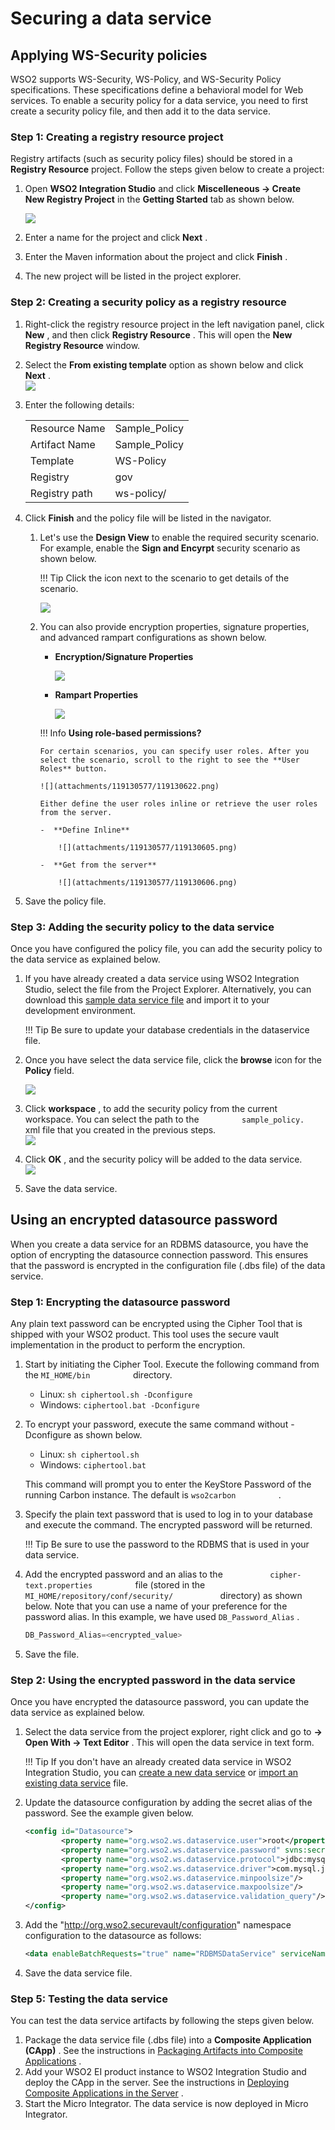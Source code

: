 # Securing a data service
## Applying WS-Security policies

WSO2 supports WS-Security, WS-Policy, and WS-Security Policy
specifications. These specifications define a behavioral model for Web
services. To enable a security policy for a data service, you need to
first create a security policy file, and then add it to the data
service.

### Step 1: Creating a registry resource project

Registry artifacts (such as security policy files) should be stored in a
**Registry Resource** project. Follow the steps given below to create a
project:

1.  Open **WSO2 Integration Studio** and click **Miscelleneous → Create
    New Registry **Project**** in the **Getting Started** tab as shown
    below.

    ![](attachments/119130577/119135181.png)

2.  Enter a name for the project and click **Next** .
3.  Enter the Maven information about the project and click **Finish** .
4.  The new project will be listed in the project explorer.

### Step 2: Creating a security policy as a registry resource

1.  Right-click the registry resource project in the left navigation
    panel, click **New** , and then click **Registry Resource** . This
    will open the **New Registry Resource** window.
2.  Select the **From existing template** option as shown below and
    click **Next** .  
    ![](attachments/119130577/119130583.png)
3.  Enter the following details:

    |               |                |
    |---------------|----------------|
    | Resource Name | Sample_Policy |
    | Artifact Name | Sample_Policy |
    | Template      | WS-Policy      |
    | Registry      | gov            |
    | Registry path | ws-policy/     |

4.  Click **Finish** and the policy file will be listed in the
    navigator.
    1.  Let's use the **Design View** to enable the required security
        scenario. For example, enable the **Sign and Encyrpt** security
        scenario as shown below.

        !!! Tip
            Click the icon next to the scenario to get details of the scenario.
          
        ![](attachments/119130577/119130596.png)

    2.  You can also provide encryption properties, signature
        properties, and advanced rampart configurations as shown below.

        -   **Encryption/Signature Properties**

            ![](attachments/119130577/119130620.png)

        -   **Rampart Properties**

            ![](attachments/119130577/119130621.png)

        !!! Info
            **Using role-based permissions?**
        
            For certain scenarios, you can specify user roles. After you select the scenario, scroll to the right to see the **User Roles** button.  

            ![](attachments/119130577/119130622.png)
        
            Either define the user roles inline or retrieve the user roles from the server.
        
            -  **Define Inline**

                ![](attachments/119130577/119130605.png)

            -  **Get from the server**
        
                ![](attachments/119130577/119130606.png)
        
5.  Save the policy file.

### Step 3: Adding the security policy to the data service

Once you have configured the policy file, you can add the security
policy to the data service as explained below.

1.  If you have already created a data service using WSO2 Integration
    Studio, select the file from the Project Explorer. Alternatively,
    you can download this [sample data service
    file](attachments/119130577/119130595.dbs) and import it to your
    development environment.

    !!! Tip
        Be sure to update your database credentials in the dataservice file.
    
2.  Once you have select the data service file, click the **browse**
    icon for the **Policy** field.

    ![](attachments/119130577/119130582.png)

3.  Click **workspace** , to add the security policy from the current
    workspace. You can select the path to the
    `          sample_policy.         ` xml file that you created in the
    previous steps.  
    ![](attachments/119130577/119130581.png)
4.  Click **OK** , and the security policy will be added to the data
    service.  
    ![](attachments/119130577/119130579.png)
5.  Save the data service.

## Using an encrypted datasource password

When you create a data service for an RDBMS datasource, you have the
option of encrypting the datasource connection password. This ensures
that the password is encrypted in the configuration file (.dbs file) of
the data service.

### Step 1: Encrypting the datasource password

Any plain text password can be encrypted using the Cipher Tool that is
shipped with your WSO2 product. This tool uses the secure vault
implementation in the product to perform the encryption.

1.  Start by initiating the Cipher Tool. Execute the following command
    from the `MI_HOME/bin         ` directory.  
    -   Linux: `sh ciphertool.sh -Dconfigure`
    -   Windows: `ciphertool.bat -Dconfigure`
2.  To encrypt your password, execute the same command without
    -Dconfigure as shown below.  
    -   Linux: `sh ciphertool.sh`
    -   Windows: `ciphertool.bat`

    This command will prompt you to enter the KeyStore Password of the running Carbon instance. The default is
    `wso2carbon         ` .
3.  Specify the plain text password that is used to log in to your
    database and execute the command. The encrypted password will be
    returned.

    !!! Tip
        Be sure to use the password to the RDBMS that is used in your data
        service.
    
4.  Add the encrypted password and an alias to the
    `           cipher-text.properties          ` file (stored in the
    `MI_HOME/repository/conf/security/          `
    directory) as shown below. Note that you can use a name of your
    preference for the password alias. In this example, we have used
    `DB_Password_Alias` .

    ```java
    DB_Password_Alias=<encrypted_value>
    ```

5.  Save the file.

### Step 2: Using the encrypted password in the data service

Once you have encrypted the datasource password, you can update the data
service as explained below.

1.  Select the data service from the project explorer, right click and
    go to **-\> Open With -\> Text Editor** . This will open the data
    service in text form.

    !!! Tip
        If you don't have an already created data service in WSO2 Integration Studio, you can [create a new data service](#ManagingDataIntegrationArtifactsviaTooling-Creatingadataservice) or [import an existing data service](#ManagingDataIntegrationArtifactsviaTooling-Importingadataservice) file.
    
2.  Update the datasource configuration by adding the secret alias of
    the password. See the example given below.

    ```xml
    <config id="Datasource">
            <property name="org.wso2.ws.dataservice.user">root</property>
            <property name="org.wso2.ws.dataservice.password" svns:secretAlias="DB_Password_Alias"></property>
            <property name="org.wso2.ws.dataservice.protocol">jdbc:mysql://localhost:3306/Employees</property>
            <property name="org.wso2.ws.dataservice.driver">com.mysql.jdbc.Driver</property>
            <property name="org.wso2.ws.dataservice.minpoolsize"/>
            <property name="org.wso2.ws.dataservice.maxpoolsize"/>
            <property name="org.wso2.ws.dataservice.validation_query"/>
    </config>
    ```

3.  Add the "http://org.wso2.securevault/configuration" namespace
    configuration to the datasource as follows:

    ```xml
    <data enableBatchRequests="true" name="RDBMSDataService" serviceNamespace="http://org.wso2.securevault/configuration">
    ```

4.  Save the data service file.

### Step 5: Testing the data service

You can test the data service artifacts by following the steps given
below.

1.  Package the data service file (.dbs file) into a **Composite
    Application (CApp)** . See the instructions in [Packaging Artifacts
    into Composite
    Applications](https://docs.wso2.com/display/ADMIN44x/Packaging+Artifacts+into+Composite+Applications)
    .
2.  Add your WSO2 EI product instance to WSO2 Integration Studio and
    deploy the CApp in the server. See the instructions in [Deploying
    Composite Applications in the
    Server](https://docs.wso2.com/display/ADMIN44x/Deploying+Composite+Applications+in+the+Server)
    .
3.  Start the Micro Integrator. The data service is now deployed in Micro Integrator.
